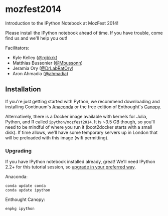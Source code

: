 mozfest2014
===========

Introduction to the IPython Notebook at MozFest 2014!

Please install the IPython notebook ahead of time. If you have trouble, come find us and we'll help you out!

Facilitators:

* Kyle Kelley ([@rgbkrk](https://twitter.com/rgbkrk))
* Matthias Bussonier ([@Mbussonn](https://twitter.com/Mbussonn))
* Jeramia Ory ([@DrLabRatOry](https://twitter.com/DrLabRatOry))
* Aron Ahmadia ([@ahmadia](https://twitter.com/ahmadia))

## Installation

If you're just getting started with Python, we recommend downloading and installing Continuum's [Anaconda](http://continuum.io/downloads.html) or the free edition of Enthought's [Canopy](https://www.enthought.com/downloads/).

Alternatively, there is a Docker image available with kernels for Julia, Python, and R called `ipython/mozfest2014`. It is ~3.5 GB though, so you'll need to be mindful of where you run it (boot2docker starts with a small disk). If time allows, we'll have some temporary servers up in London that will be preloaded with this image (wifi permitting).

### Upgrading

If you have IPython notebook installed already, great! We'll need IPython 2.2+ for this tutorial session, so [upgrade in your preferred way](http://ipython.org/install.html).

Anaconda:

```
conda update conda
conda update ipython
```

Enthought Canopy:

```
enpkg ipython
```

